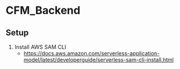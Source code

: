 # CFM_Backend

## Setup

1. Install AWS SAM CLI
    * https://docs.aws.amazon.com/serverless-application-model/latest/developerguide/serverless-sam-cli-install.html


